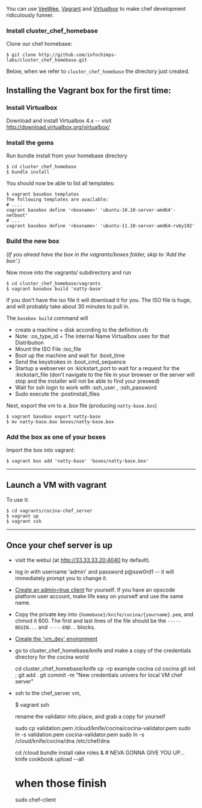 You can use [VeeWee](https://raw.github.com/jedi4ever/veewee/),
[Vagrant](http://vagrantup.com) and
[Virtualbox](http://download.virtualbox.org/virtualbox/) to make chef
development ridiculously funner.

### Install cluster_chef_homebase

Clone our chef homebase:

    $ git clone http://github.com/infochimps-labs/cluster_chef_homebase.git
    
Below, when we refer to `cluster_chef_homebase` the directory just created.

## Installing the Vagrant box for the first time:

### Install Virtualbox

Download and install Virtualbox 4.x -- visit http://download.virtualbox.org/virtualbox/

### Install the gems

Run bundle install from your homebase directory

    $ cd cluster_chef_homebase
    $ bundle install

You should now be able to list all templates:

    $ vagrant basebox templates
    The following templates are available:
    # ....
    vagrant basebox define '<boxname>' 'ubuntu-10.10-server-amd64'-netboot'
    # ...
    vagrant basebox define '<boxname>' 'ubuntu-11.10-server-amd64-ruby192'

### Build the new box

(_If you alread have the box in the vagrants/boxes folder, skip to 'Add the box'._)

Now move into the vagrants/ subdirectory and run

    $ cd cluster_chef_homebase/vagrants
    $ vagrant basebox build 'natty-base'

If you don't have the iso file it will download it for you. The ISO file is huge, and will probably take about 30 minutes to pull in.

The `basebox build` command will

* create a machine + disk according to the definition.rb
* Note: :os_type_id = The internal Name Virtualbox uses for that Distribution
* Mount the ISO File :iso_file
* Boot up the machine and wait for :boot_time
* Send the keystrokes in :boot_cmd_sequence
* Startup a webserver on :kickstart_port to wait for a request for the :kickstart_file (don't navigate to the file in your browser or the server will stop and the installer will not be able to find your preseed)
* Wait for ssh login to work with :ssh_user , :ssh_password
* Sudo execute the :postinstall_files

Next, export the vm to a .box file (producing `natty-base.box`)

    $ vagrant basebox export natty-base
    $ mv natty-base.box boxes/natty-base.box

### Add the box as one of your boxes

Import the box into vagrant:

    $ vagrant box add 'natty-base' 'boxes/natty-base.box'

__________________________________________________________________________

## Launch a VM with vagrant

To use it:

    $ cd vagrants/cocina-chef_server
    $ vagrant up
    $ vagrant ssh

__________________________________________________________________________

## Once your chef server is up

* visit the webui (at http://33.33.33.20:4040 by default).

* log in with username 'admin' and password p@ssw0rd1 -- it will immediately prompt you to change it.

* [Create an admin=true client](http://33.33.33.20:4040/clients/new) for
  yourself. If you have an opscode platform user account, make life easy on
  yourself and use the same name.
  
* Copy the private key into `{homebase}/knife/cocina/{yourname}.pem`, and chmod
  it 600. The first and last lines of the file should be the `-----BEGIN...` and
  `-----END..` blocks.
  
* [Create the 'vm_dev' environment](http://33.33.33.20:4040/environments/new)


* go to cluster_chef_homebase/knife and make a copy of the credentials directory for the cocina world


    cd cluster_chef_homebase/knife 
    cp -rp example cocina
    cd cocina
    git init ; git add .
    git commit -m "New credentials univers for local VM chef server"

* ssh to the chef_server vm, 

    $ vagrant ssh
    
  rename the validator into place, and grab a copy for yourself
  
    sudo cp    validation.pem  /cloud/knife/cocina/cocina-validator.pem
    sudo ln -s validation.pem  cocina-validator.pem 
    sudo ln -s /cloud/knife/cocina/dna /etc/chef/dna

    cd /cloud
    bundle install
    rake roles &    # NEVA GONNA GIVE YOU UP...
    knife cookbook upload --all
    # when those finish
    sudo chef-client
    
